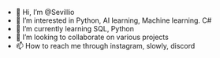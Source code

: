 - 👋 Hi, I’m @Sevillio
- 👀 I’m interested in Python, AI learning,  Machine learning. C# 
- 🌱 I’m currently learning SQL, Python
- 💞️ I’m looking to collaborate on various projects 
- 📫 How to reach me through instagram, slowly,  discord

<!---
Sevillio/Sevillio is a ✨ special ✨ repository because its `README.md` (this file) appears on your GitHub profile.
You can click the Preview link to take a look at your changes.
--->
